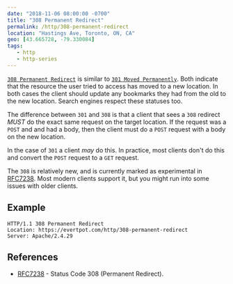 ```yaml
---
date: "2018-11-06 08:00:00 -0700"
title: "308 Permanent Redirect"
permalink: /http/308-permanent-redirect
location: "Hastings Ave, Toronto, ON, CA"
geo: [43.665728, -79.330084]
tags:
   - http
   - http-series
---
```


[`308 Permanent Redirect`][1]  is similar to [`301 Moved Permanently`][2].
Both indicate that the resource the user tried to access has moved to a new
location. In both cases the client should update any bookmarks they had from
the old to the new location. Search engines respect these statuses too.

The difference between `301` and `308` is that a client that sees a `308`
redirect _MUST_ do the exact same request on the target location. If the
request was a `POST` and and had a body, then the client must do a `POST`
request with a body on the new location.

In the case of `301` a client _may_ do this. In practice, most clients don't
do this and convert the `POST` request to a `GET` request.

The `308` is relatively new, and is currently marked as experimental in
[RFC7238][1]. Most modern clients support it, but you might run into some
issues with older clients.

Example
------

```http
HTTP/1.1 308 Permanent Redirect
Location: https://evertpot.com/http/308-permanent-redirect
Server: Apache/2.4.29
```


References
----------

* [RFC7238][1] - Status Code 308 (Permanent Redirect).

[1]: https://tools.ietf.org/html/rfc7238 "308 Permanent Redirect"
[2]: /http/301-moved-permanently
[3]: /http/307-temporary-redirect
[4]: /http/302-found
[5]: /http/303-see-other
[6]: /http/308-permanent-redirect
[7]: /http/300-multiple-choices
